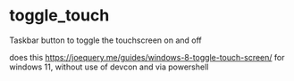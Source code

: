 # toggle_touch
Taskbar button to toggle the touchscreen on and off

does this https://joequery.me/guides/windows-8-toggle-touch-screen/ for windows 11, without use of devcon and via powershell

